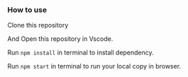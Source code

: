 ### How to use

Clone this repository

And Open this repository in Vscode.

Run `npm install` in terminal to install dependency.

Run `npm start` in  terminal to run your local copy in browser.